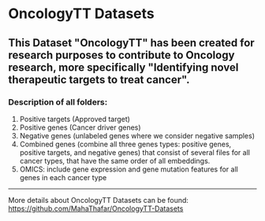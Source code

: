 # OncologyTT Datasets

## This Dataset "OncologyTT" has been created for research purposes to contribute to Oncology research, more specifically "Identifying novel therapeutic targets to treat cancer".
### Description of all folders:
1. Positive targets (Approved target)
2. Positive genes (Cancer driver genes) 
3. Negative genes (unlabeled genes where we consider negative samples)
4. Combined genes (combine all three genes types: positive genes, positive targets, and negative genes) that consist of several files for all cancer types, that have the same order of all embeddings.
5. OMICS: include gene expression and gene mutation features for all genes in each cancer type

---------------------------------------------------------
More details about OncologyTT Datasets can be found:\
https://github.com/MahaThafar/OncologyTT-Datasets
